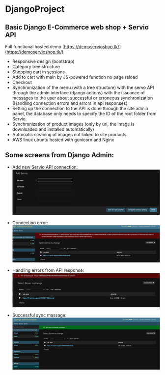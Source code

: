 # DjangoProject

## Basic Django E-Commerce web shop + Servio API

Full functional hosted demo [https://demoservioshop.tk/](https://demoservioshop.tk/) 

* Responsive design (bootstrap)
* Category tree structure
* Shopping cart in sessions
* Add to cart with main by JS-powered function no page reload
* Checkout
* Synchronization of the menu (with a tree structure) with the servo API through the admin interface (django actions) with the issuance of messages to the user about successful or erroneous synchronization (Handling connection errors and errors in api responses)
* Setting up the connection to the API is done through the site admin panel, the database only needs to specify the ID of the root folder from Servio.
* Synchronization of product images (only by url, the image is downloaded and installed automatically)
* Automatic cleaning of images not linked to site products
* AWS linux ubuntu hosted with gunicorn and Nginx


## Some screens from Django Admin:

* Add new Servio API connection:
![](/for_description/add-new-connection.png)

* Connection error:
![](/for_description/no-connection-massage.png)

* Handling errors from API response:
![](/for_description/token-error.png)

* Successful sync massage:
![](/for_description/successful-massage.png)
